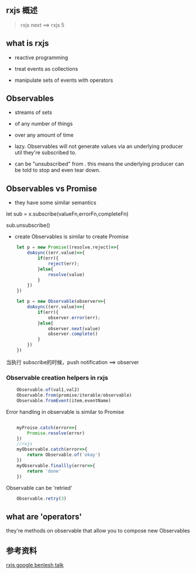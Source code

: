 ## rxjs 概述

> rxjs next ==> rxjs 5

## what is rxjs

- reactive programming

- treat events as collections

- manipulate sets of events with operators

## Observables 

- streams of sets
- of any number of things
- over any amount of time
- lazy. Observables will not generate values via an underlying
	producer util they're subscribed to.

- can be "unsubscribed" from . this means the underlying 
	producer can be told to stop and even tear down.


## Observables vs Promise

- they have some similar semantics

let sub = x.subscribe(valueFn,errorFn,completeFn)

sub.unsubscribe()

- create Observables is similar to create Promise

```js
	let p = new Promise((resolve,reject)=>{
		doAsync((err,value)=>{
			if(err){
				reject(err);
			}else{
				resolve(value)
			}
		})
	})
```

```js
	let p = new Observable(observer=>{
		doAsync((err,value)=>{
			if(err){
				observer.error(err);
			}else{
				observer.next(value)
				observer.complete()
			}
		})
	})
```

当执行 subscribe的时候，push notification ==> observer

### Observable creation helpers in rxjs

```js
	Observable.of(val1,val2)
	Observable.from(promise/iterable/observable)
	Observable.fromEvent(item,eventName)

```

Error handling in observable is similar to Promise

```js

	myProise.catch(error=>{
		Promise.resolve(error)
	})
	//rxjs
	myObservable.catch(error=>{
		return Observable.of('okay')
	})
	myObservable.finallly(error=>{
		return 'done'
	})

```

Observable can be 'retried'

```js
	Observable.retry(3)
```

## what are 'operators'

they're methods on observable that allow you to compose 
new Observables









## 参考资料

[rxjs google benlesh talk](https://www.youtube.com/watch?v=KOOT7BArVHQ)










